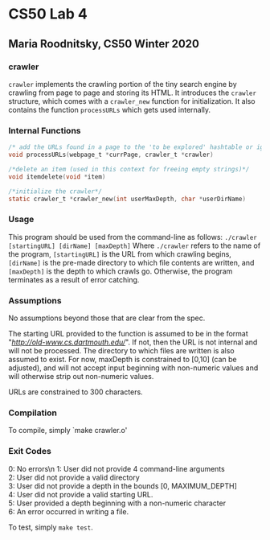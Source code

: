 # CS50 Lab 4
## Maria Roodnitsky, CS50 Winter 2020

### crawler 

`crawler` implements the crawling portion of the tiny search engine by crawling from page to page and storing its HTML. It introduces the `crawler` structure, which comes with a `crawler_new` function for initialization. It also contains the function `processURLs` which gets used internally. 

### Internal Functions

```c
/* add the URLs found in a page to the 'to be explored' hashtable or ignore */
void processURLs(webpage_t *currPage, crawler_t *crawler)

/*delete an item (used in this context for freeing empty strings)*/
void itemdelete(void *item)

/*initialize the crawler*/
static crawler_t *crawler_new(int userMaxDepth, char *userDirName)
```

### Usage

This program should be used from the command-line as follows:
`./crawler [startingURL] [dirName] [maxDepth]`
Where `./crawler` refers to the name of the program, `[startingURL]` is the URL from which crawling begins, `[dirName]` is the pre-made directory to which file contents are written, and `[maxDepth]` is the depth to which crawls go. Otherwise, the program terminates as a result of error catching. 

### Assumptions

No assumptions beyond those that are clear from the spec.

The starting URL provided to the function is assumed to be in the format "*http://old-www.cs.dartmouth.edu/*". If not, then the URL is not internal and will not be processed. The directory to which files are written is also assumed to exist. For now, maxDepth is constrained to [0,10] (can be adjusted), and will not accept input beginning with non-numeric values and will otherwise strip out non-numeric values. 

URLs are constrained to 300 characters. 


### Compilation
To compile, simply `make crawler.o'

### Exit Codes
0: No errors\n
1: User did not provide 4 command-line arguments  
2: User did not provide a valid directory  
3: User did not provide a depth in the bounds [0, MAXIMUM_DEPTH]  
4: User did not provide a valid starting URL.  
5: User provided a depth beginning with a non-numeric character  
6: An error occurred in writing a file.  

To test, simply `make test`.
